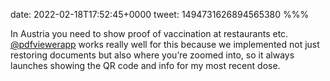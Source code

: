 date: 2022-02-18T17:52:45+0000
tweet: 1494731626894565380
%%%

In Austria you need to show proof of vaccination at restaurants etc. [@pdfviewerapp](https://twitter.com/pdfviewerapp) works really well for this because we implemented not just restoring documents but also where you’re zoomed into, so it always launches showing the QR code and info for my most recent dose.
